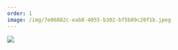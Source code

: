 ```yaml
---
order: 1
image: /img/7e06882c-eab8-4055-b302-bf5b89c20f1b.jpeg
---
```


![](/img/7e06882c-eab8-4055-b302-bf5b89c20f1b.jpeg)
